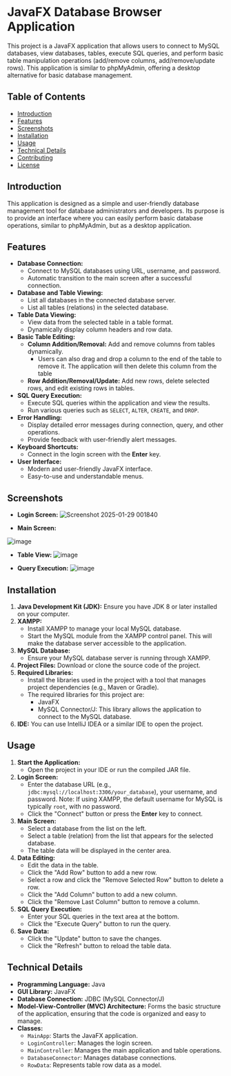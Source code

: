 # JavaFX Database Browser Application

This project is a JavaFX application that allows users to connect to MySQL databases, view databases, tables, execute SQL queries, and perform basic table manipulation operations (add/remove columns, add/remove/update rows). This application is similar to phpMyAdmin, offering a desktop alternative for basic database management.

## Table of Contents

-   [Introduction](#introduction)
-   [Features](#features)
-   [Screenshots](#screenshots)
-   [Installation](#installation)
-   [Usage](#usage)
-   [Technical Details](#technical-details)
-   [Contributing](#contributing)
-   [License](#license)

## Introduction

This application is designed as a simple and user-friendly database management tool for database administrators and developers. Its purpose is to provide an interface where you can easily perform basic database operations, similar to phpMyAdmin, but as a desktop application.

## Features

*   **Database Connection:**
    *   Connect to MySQL databases using URL, username, and password.
    *   Automatic transition to the main screen after a successful connection.
*   **Database and Table Viewing:**
    *   List all databases in the connected database server.
    *   List all tables (relations) in the selected database.
*   **Table Data Viewing:**
    *   View data from the selected table in a table format.
    *   Dynamically display column headers and row data.
*   **Basic Table Editing:**
    *   **Column Addition/Removal:** Add and remove columns from tables dynamically.
         *  Users can also drag and drop a column to the end of the table to remove it. The application will then delete this column from the table
    *   **Row Addition/Removal/Update:** Add new rows, delete selected rows, and edit existing rows in tables.
*   **SQL Query Execution:**
    *   Execute SQL queries within the application and view the results.
    *   Run various queries such as `SELECT`, `ALTER`, `CREATE`, and `DROP`.
*   **Error Handling:**
    *   Display detailed error messages during connection, query, and other operations.
    *   Provide feedback with user-friendly alert messages.
*   **Keyboard Shortcuts:**
    *   Connect in the login screen with the **Enter** key.
*   **User Interface:**
    *   Modern and user-friendly JavaFX interface.
    *   Easy-to-use and understandable menus.

## Screenshots

-   **Login Screen:**
    ![Screenshot 2025-01-29 001840](https://github.com/user-attachments/assets/0bdca968-1b96-4bbc-bdef-8048dadfdffa)


-   **Main Screen:**
   
![image](https://github.com/user-attachments/assets/ad6e1ef7-81e6-4ff0-82e4-743aa2838de7)


-   **Table View:**
    ![image](https://github.com/user-attachments/assets/fb6cd29f-98af-445d-9b78-0214ef9fb9d1)


-   **Query Execution:**
    ![image](https://github.com/user-attachments/assets/d9c4e340-391c-4cdb-be08-c08e2c1146e9)



## Installation

1.  **Java Development Kit (JDK):** Ensure you have JDK 8 or later installed on your computer.
2.  **XAMPP:**
    *   Install XAMPP to manage your local MySQL database.
    *   Start the MySQL module from the XAMPP control panel. This will make the database server accessible to the application.
3.  **MySQL Database:**
     * Ensure your MySQL database server is running through XAMPP.
4.  **Project Files:** Download or clone the source code of the project.
5.  **Required Libraries:**
    *   Install the libraries used in the project with a tool that manages project dependencies (e.g., Maven or Gradle).
    *   The required libraries for this project are:
        *   JavaFX
        *   MySQL Connector/J: This library allows the application to connect to the MySQL database.
6.  **IDE:** You can use IntelliJ IDEA or a similar IDE to open the project.

## Usage

1.  **Start the Application:**
    *   Open the project in your IDE or run the compiled JAR file.
2.  **Login Screen:**
    *   Enter the database URL (e.g., `jdbc:mysql://localhost:3306/your_database`), your username, and password. Note: If using XAMPP, the default username for MySQL is typically `root`, with no password.
    *   Click the "Connect" button or press the **Enter** key to connect.
3.  **Main Screen:**
    *   Select a database from the list on the left.
    *   Select a table (relation) from the list that appears for the selected database.
    *   The table data will be displayed in the center area.
4.  **Data Editing:**
    *   Edit the data in the table.
    *   Click the "Add Row" button to add a new row.
    *   Select a row and click the "Remove Selected Row" button to delete a row.
    *   Click the "Add Column" button to add a new column.
    *   Click the "Remove Last Column" button to remove a column.
5.  **SQL Query Execution:**
    *   Enter your SQL queries in the text area at the bottom.
    *   Click the "Execute Query" button to run the query.
6.  **Save Data:**
    *   Click the "Update" button to save the changes.
    *   Click the "Refresh" button to reload the table data.

## Technical Details

*   **Programming Language:** Java
*   **GUI Library:** JavaFX
*   **Database Connection:** JDBC (MySQL Connector/J)
*   **Model-View-Controller (MVC) Architecture:** Forms the basic structure of the application, ensuring that the code is organized and easy to manage.
*   **Classes:**
    *   `MainApp`: Starts the JavaFX application.
    *   `LoginController`: Manages the login screen.
    *   `MainController`: Manages the main application and table operations.
    *   `DatabaseConnector`: Manages database connections.
    *   `RowData`: Represents table row data as a model.
